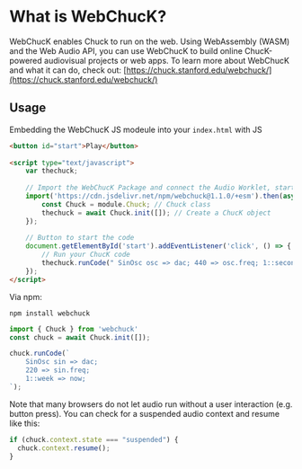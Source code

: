 # What is WebChucK?

WebChucK enables Chuck to run on the web. Using WebAssembly (WASM) and the Web Audio API, you can use WebChucK to build online ChucK-powered audiovisual projects or web apps. To learn more about WebChucK and what it can do, check out: [https://chuck.stanford.edu/webchuck/](https://chuck.stanford.edu/webchuck/)

## Usage

Embedding the WebChucK JS modeule into your `index.html` with JS

```html
<button id="start">Play</button>
    
<script type="text/javascript">
    var thechuck; 
    
    // Import the WebChucK Package and connect the Audio Worklet, start the VM
    import('https://cdn.jsdelivr.net/npm/webchuck@1.1.0/+esm').then(async (module) => {
        const Chuck = module.Chuck; // Chuck class
        thechuck = await Chuck.init([]); // Create a ChucK object
    });
    
    // Button to start the code
    document.getElementById('start').addEventListener('click', () => {
        // Run your ChucK code
        thechuck.runCode(" SinOsc osc => dac; 440 => osc.freq; 1::second => now; ");
    });
</script>
```

Via npm:

```
npm install webchuck
```

```js
import { Chuck } from 'webchuck'
const chuck = await Chuck.init([]);

chuck.runCode(`
    SinOsc sin => dac;
    220 => sin.freq;
    1::week => now;
`);
```

Note that many browsers do not let audio run without a user interaction (e.g. button press).
You can check for a suspended audio context and resume like this:

```js
if (chuck.context.state === "suspended") {
  chuck.context.resume();
}
```
